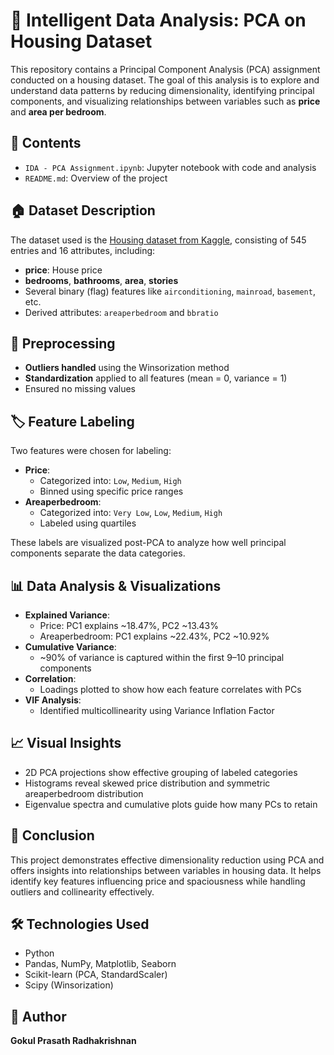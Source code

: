 
# 🧠 Intelligent Data Analysis: PCA on Housing Dataset

This repository contains a Principal Component Analysis (PCA) assignment conducted on a housing dataset. The goal of this analysis is to explore and understand data patterns by reducing dimensionality, identifying principal components, and visualizing relationships between variables such as **price** and **area per bedroom**.

## 📁 Contents

- `IDA - PCA Assignment.ipynb`: Jupyter notebook with code and analysis
- `README.md`: Overview of the project

## 🏠 Dataset Description

The dataset used is the [Housing dataset from Kaggle]([https://www.kaggle.com/datasets/gauravduttakiit/housing/data](https://www.kaggle.com/code/gauravduttakiit/housing-price-prediction-with-pca/notebook)), consisting of 545 entries and 16 attributes, including:

- **price**: House price
- **bedrooms**, **bathrooms**, **area**, **stories**
- Several binary (flag) features like `airconditioning`, `mainroad`, `basement`, etc.
- Derived attributes: `areaperbedroom` and `bbratio`

## 🔧 Preprocessing

- **Outliers handled** using the Winsorization method
- **Standardization** applied to all features (mean = 0, variance = 1)
- Ensured no missing values

## 🏷️ Feature Labeling

Two features were chosen for labeling:

- **Price**:
  - Categorized into: `Low`, `Medium`, `High`
  - Binned using specific price ranges
- **Areaperbedroom**:
  - Categorized into: `Very Low`, `Low`, `Medium`, `High`
  - Labeled using quartiles

These labels are visualized post-PCA to analyze how well principal components separate the data categories.

## 📊 Data Analysis & Visualizations

- **Explained Variance**:
  - Price: PC1 explains ~18.47%, PC2 ~13.43%
  - Areaperbedroom: PC1 explains ~22.43%, PC2 ~10.92%
- **Cumulative Variance**:
  - ~90% of variance is captured within the first 9–10 principal components
- **Correlation**:
  - Loadings plotted to show how each feature correlates with PCs
- **VIF Analysis**:
  - Identified multicollinearity using Variance Inflation Factor

## 📈 Visual Insights

- 2D PCA projections show effective grouping of labeled categories
- Histograms reveal skewed price distribution and symmetric areaperbedroom distribution
- Eigenvalue spectra and cumulative plots guide how many PCs to retain

## 🧠 Conclusion

This project demonstrates effective dimensionality reduction using PCA and offers insights into relationships between variables in housing data. It helps identify key features influencing price and spaciousness while handling outliers and collinearity effectively.

## 🛠️ Technologies Used

- Python
- Pandas, NumPy, Matplotlib, Seaborn
- Scikit-learn (PCA, StandardScaler)
- Scipy (Winsorization)

## 📌 Author

**Gokul Prasath Radhakrishnan**  

